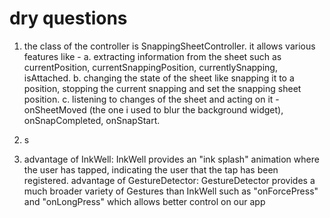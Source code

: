 # dry questions

1) the class of the controller is SnappingSheetController. 
  it allows various features like - 
    a. extracting information from the sheet such as currentPosition, currentSnappingPosition, currentlySnapping, isAttached. 
    b. changing the state of the sheet like snapping it to a position, stopping the current snapping and set the snapping sheet position. 
    c. listening to changes of the sheet and acting on it - onSheetMoved (the one i used to blur the background widget), onSnapCompleted, onSnapStart.
    
2) s

3) advantage of InkWell: InkWell provides an "ink splash" animation where the user has tapped, indicating the user that the tap has been registered.
   advantage of GestureDetector: GestureDetector provides a much broader variety of Gestures than InkWell such as "onForcePress" and "onLongPress" which allows        better control on our app
